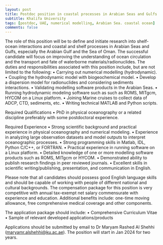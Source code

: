 ```yaml
---
layout: post
title: Postdoc position in coastal processes in Arabian Seas and Gulfs (Abu Dhabi, UAE)
subtitle: Khalifa University
tags: [postdoc, UAE, numerical modelling, Arabian Sea. coastal ocean]
comments: false
---
```

The role of this position will be to define and initiate research into shelf-ocean interactions and
coastal and shelf processes in Arabian Seas and Gulfs, especially the Arabian Gulf and the Sea
of Oman. The successful candidate will focus on improving the understanding of ocean circulation
and the transport and fate of waterborne materials/radionuclides. The duties and responsibilities
associated with this position include, but are not limited to the following:
• Carrying out numerical modelling (hydrodynamic).
• Coupling the hydrodynamic model with biogeochemical model.
• Develop a dispersion model for radionuclides and considering sediments interactions.
• Validating modelling software products in the Arabian Seas.
• Running hydrodynamic modeling software such as such as ROMS, MITgcm, HYCOM on
a Linux platform.
• Joining Marine cruises to collect data of ADCP, CTD, sediments, etc.
• Writing technical MATLAB and Python scripts.

Required Qualifications
• PhD in physical oceanography or a related discipline preferably with some postdoctoral experience.

Required Experience
• Strong scientific background and practical experience in physical oceanography and
numerical modeling.
• Experience in analyzing large observation datasets and model outputs to interpret
oceanographic processes.
• Strong programming skills in Matlab, IDL, Python C/C++, or FORTRAN.
• Practical experience in running software on a Linux platform.
• Detailed knowledge of one or more modelling software products such as ROMS, MITgcm
or HYCOM.
• Demonstrated ability to publish research findings in peer reviewed journals.
• Excellent skills in scientific writing/publishing, presentation, and communication in English.

Please note that all candidates should possess good English language skills and should be
capable of working with people of different national and cultural backgrounds. The compensation
package for this position is very competitive with annual tax-exempt net salary commensurate
with experience and education. Additional benefits include: one-time moving allowance, free
comprehensive medical coverage and other components.

The application package should include:
• Comprehensive Curriculum Vitae
• Sample of relevant developed applications/products

Applications should be submitted by email to Dr Maryam Rashed Al
Shehhi (maryamr.alshehhi@ku.ac.ae). The position will start in Jan 2024 for two years.
